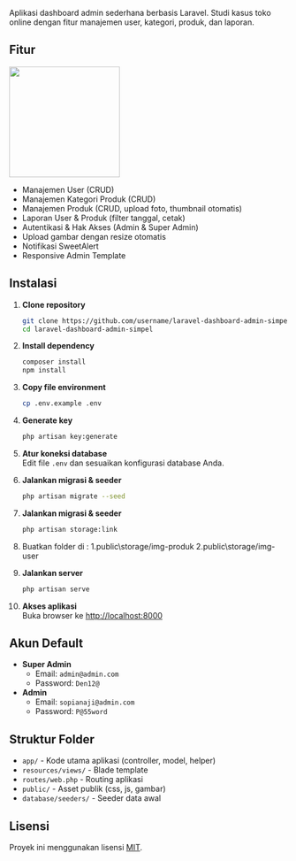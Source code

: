 Aplikasi dashboard admin sederhana berbasis Laravel. Studi kasus toko online dengan fitur manajemen user, kategori, produk, dan laporan.

## Fitur

<img src="https://github.com/user-attachments/assets/d96b75fe-cb39-41f8-acfc-ed3d620ce20d" width="200"/>



- Manajemen User (CRUD)
- Manajemen Kategori Produk (CRUD)
- Manajemen Produk (CRUD, upload foto, thumbnail otomatis)
- Laporan User & Produk (filter tanggal, cetak)
- Autentikasi & Hak Akses (Admin & Super Admin)
- Upload gambar dengan resize otomatis
- Notifikasi SweetAlert
- Responsive Admin Template

## Instalasi

1. **Clone repository**
    ```sh
    git clone https://github.com/username/laravel-dashboard-admin-simpel.git
    cd laravel-dashboard-admin-simpel
    ```

2. **Install dependency**
    ```sh
    composer install
    npm install
    ```

3. **Copy file environment**
    ```sh
    cp .env.example .env
    ```

4. **Generate key**
    ```sh
    php artisan key:generate
    ```

5. **Atur koneksi database**  
    Edit file `.env` dan sesuaikan konfigurasi database Anda.

6. **Jalankan migrasi & seeder**
    ```sh
    php artisan migrate --seed
    ```
7. **Jalankan migrasi & seeder**
    ```sh
    php artisan storage:link
    ```
8. Buatkan folder di : 1.public\storage/img-produk
                       2.public\storage/img-user

10. **Jalankan server**
    ```sh
    php artisan serve
    ```

11. **Akses aplikasi**  
    Buka browser ke [http://localhost:8000](http://localhost:8000)

## Akun Default

- **Super Admin**
  - Email: `admin@admin.com`
  - Password: `Den12@`
- **Admin**
  - Email: `sopianaji@admin.com`
  - Password: `P@55word`

## Struktur Folder

- `app/` - Kode utama aplikasi (controller, model, helper)
- `resources/views/` - Blade template
- `routes/web.php` - Routing aplikasi
- `public/` - Asset publik (css, js, gambar)
- `database/seeders/` - Seeder data awal

## Lisensi

Proyek ini menggunakan lisensi [MIT](LICENSE).

